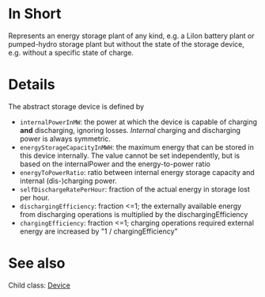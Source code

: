 # In Short

Represents an energy storage plant of any kind, e.g. a LiIon battery plant or pumped-hydro storage plant but without the state of the storage device, e.g. without a specific state of charge. 

# Details

The abstract storage device is defined by
* `internalPowerInMW`: the power at which the device is capable of charging **and** discharging, ignoring losses. *Internal* charging and discharging power is always symmetric.
* `energyStorageCapacityInMWH`: the maximum energy that can be stored in this device internally. The value cannot be set independently, but is based on the internalPower and the energy-to-power ratio
* `energyToPowerRatio`: ratio between internal energy storage capacity and internal (dis-)charging power.
* `selfDischargeRatePerHour`: fraction of the actual energy in storage lost per hour. 
* `dischargingEfficiency`: fraction <=1; the externally available energy from discharging operations is multiplied by the dischargingEfficiency
* `chargingEfficiency`: fraction <=1; charging operations required external energy are increased by "1 / chargingEfficiency"

# See also

Child class: [Device](./Device.md)